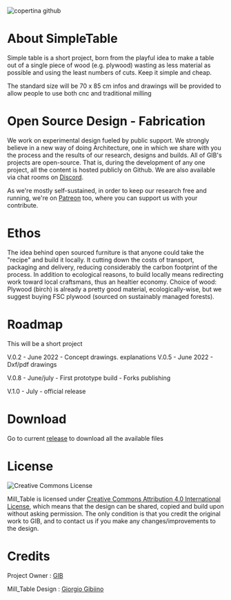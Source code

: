 
![copertina github](https://user-images.githubusercontent.com/97519980/174162614-eb5cc72e-3cb2-4555-aad5-ec4be3b0f21e.jpg)



# About SimpleTable
Simple table is a short project, born from the playful idea to make a table out of a single piece of wood (e.g. plywood) wasting as less material as possible and using the least numbers of cuts. Keep it simple and cheap.

The standard size will be 70 x 85 cm 
infos and drawings will be provided to allow people to use both cnc and traditional milling



# Open Source Design - Fabrication 
We work on experimental design fueled by public support.
We strongly believe in a new way of doing Architecture, one in which we share with you the process and the results of our research, designs and builds.
All of GIB's projects are open-source. That is, during the development of any one project, all the content is hosted publicly on Github. We are also available via chat rooms on [Discord](https://discord.gg/3Qf9EzJqV9).

As we're mostly self-sustained, in order to keep our research free and running, we're on [Patreon](https://www.patreon.com/StudioGIB) too, where you can support us with your contribute.

# Ethos
The idea behind open sourced furniture is that anyone could take the "recipe" and build it locally.
It cutting down the costs of transport, packaging and delivery, reducing considerably the carbon footprint of the process.
In addition to ecological reasons, to build locally means redirecting work toward local craftsmans, thus an healtier economy.
Choice of wood:
Plywood (birch) is already a pretty good material, ecologically-wise, but we suggest buying FSC plywood (sourced on sustainably managed forests).


# Roadmap
This will be a short project 

V.0.2 - June 2022 - Concept drawings. explanations 
V.0.5 - June 2022 - Dxf/pdf drawings 

V.0.8 - June/july - First prototype build - Forks publishing

V.1.0 -  July - official release

# Download 
Go to current [release](https://github.com/StudioGIB/SimpleTable/releases/tag/0.2) to download all the available files

# License
![Creative Commons License](https://i.creativecommons.org/l/by/4.0/88x31.png)

Mill_Table is licensed under [Creative Commons Attribution 4.0 International License](https://creativecommons.org/licenses/by/4.0/), which means that the design can be shared, copied and build upon without asking permission. The only condition is that you credit the original work to GIB, and to contact us if you make any changes/improvements to the design.

# Credits

Project Owner : [GIB](http://studiogib.com/)

Mill_Table Design : [Giorgio Gibiino](https://www.instagram.com/jj_nelson/)
